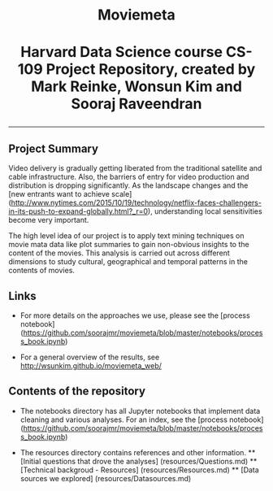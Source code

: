 <h1 align=center>Moviemeta<h1>
<p align=center>Harvard Data Science course CS-109 Project Repository, created by Mark Reinke, Wonsun Kim and Sooraj Raveendran </p>
<hr>


## Project Summary

Video delivery is gradually getting liberated from the traditional satellite and cable infrastructure. Also, the barriers of entry for video production and distribution is dropping significantly. As the landscape changes and the [new entrants want to achieve scale] (http://www.nytimes.com/2015/10/19/technology/netflix-faces-challengers-in-its-push-to-expand-globally.html?_r=0), understanding local sensitivities become very important. 

The high level idea of our project is to apply text mining techniques on movie mata data like plot summaries to gain non-obvious insights to the content of the movies. This analysis is carried out across different dimensions to study cultural, geographical and temporal patterns in the contents of movies.

## Links

* For more details on the approaches we use, please see the [process notebook] (https://github.com/soorajmr/moviemeta/blob/master/notebooks/process_book.ipynb) 

* For a general overview of the results, see http://wsunkim.github.io/moviemeta_web/ 

## Contents of the repository

* The notebooks directory has all Jupyter notebooks that implement data cleaning and various analyses. For an index, see the [process notebook] (https://github.com/soorajmr/moviemeta/blob/master/notebooks/process_book.ipynb) 

* The resources directory contains references and other information.
** [Initial questions that drove the analyses] (resources/Questions.md)
** [Technical backgroud - Resources] (resources/Resources.md)
** [Data sources we explored] (resources/Datasources.md)
 
